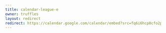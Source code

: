 ```yaml
---
title: calendar-league-e
owner: truffles
layout: redirect
redirect: https://calendar.google.com/calendar/embed?src=fq6i6hcp0cfo2po2bj5a2humfo%40group.calendar.google.com&mode=AGENDA
---
```

